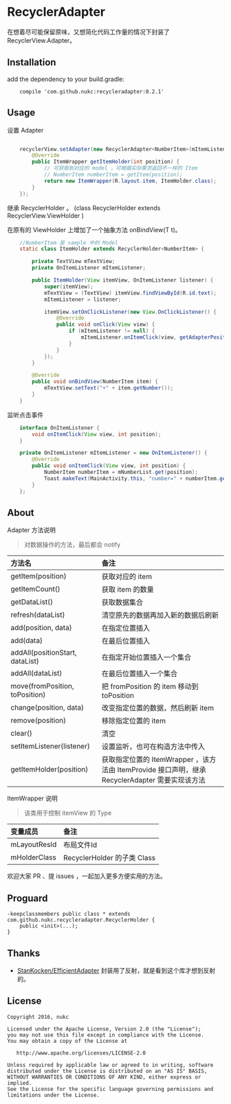 # RecyclerAdapter
在想着尽可能保留原味，又想简化代码工作量的情况下封装了 RecyclerView.Adapter。

## Installation

add the dependency to your build.gradle:
```
    compile 'com.github.nukc:recycleradapter:0.2.1'
```

## Usage

设置 Adapter
```java

    recyclerView.setAdapter(new RecyclerAdapter<NumberItem>(mItemListener) {
        @Override
        public ItemWrapper getItemHolder(int position) {
            // 可获取到对应的 model ，可根据实际需求返回不一样的 Item
            // NumberItem numberItem = getItem(position);
            return new ItemWrapper(R.layout.item, ItemHolder.class);
        }
    });

```

继承 RecyclerHolder 。 (class RecyclerHolder extends RecyclerView.ViewHolder )

在原有的 ViewHolder 上增加了一个抽象方法 onBindView(T t)。

```java
    //NumberItem 是 sample 中的 Model
    static class ItemHolder extends RecyclerHolder<NumberItem> {

        private TextView mTextView;
        private OnItemListener mItemListener;

        public ItemHolder(View itemView, OnItemListener listener) {
            super(itemView);
            mTextView = (TextView) itemView.findViewById(R.id.text);
            mItemListener = listener;

            itemView.setOnClickListener(new View.OnClickListener() {
                @Override
                public void onClick(View view) {
                    if (mItemListener != null) {
                        mItemListener.onItemClick(view, getAdapterPosition());
                    }
                }
            });
        }

        @Override
        public void onBindView(NumberItem item) {
            mTextView.setText("+" + item.getNumber());
        }
    }
```

监听点击事件
```java
    interface OnItemListener {
        void onItemClick(View view, int position);
    }

    private OnItemListener mItemListener = new OnItemListener() {
        @Override
        public void onItemClick(View view, int position) {
            NumberItem numberItem = mNumberList.get(position);
            Toast.makeText(MainActivity.this, "number=" + numberItem.getNumber(), Toast.LENGTH_SHORT).show();
        }
    };
```

## About

Adapter 方法说明

> 对数据操作的方法，最后都会 notify

方法名 | 备注
:------------- | :-------------
getItem(position) | 获取对应的 item
getItemCount() | 获取 item 的数量
getDataList() | 获取数据集合
refresh(dataList) | 清空原先的数据再加入新的数据后刷新
add(position, data) | 在指定位置插入
add(data) | 在最后位置插入
addAll(positionStart, dataList) | 在指定开始位置插入一个集合
addAll(dataList) | 在最后位置插入一个集合
move(fromPosition, toPosition) | 把 fromPosition 的 item 移动到 toPosition
change(position, data) | 改变指定位置的数据，然后刷新 item
remove(position) | 移除指定位置的 item
clear() | 清空
setItemListener(listener) | 设置监听，也可在构造方法中传入
getItemHolder(position) | 获取指定位置的 ItemWrapper ，该方法由 ItemProvide 接口声明，继承 RecyclerAdapter 需要实现该方法

ItemWrapper 说明

> 该类用于控制 itemView 的 Type

变量成员 | 备注
:------------- | :-------------
mLayoutResId | 布局文件Id
mHolderClass | RecyclerHolder 的子类 Class

欢迎大家 PR 、提 issues ，一起加入更多方便实用的方法。

## Proguard

```
-keepclassmembers public class * extends com.github.nukc.recycleradapter.RecyclerHolder {
    public <init>(...);
}
```

## Thanks

- [StanKocken/EfficientAdapter](https://github.com/StanKocken/EfficientAdapter)  封装用了反射，就是看到这个库才想到反射的。

## License

    Copyright 2016, nukc

    Licensed under the Apache License, Version 2.0 (the "License");
    you may not use this file except in compliance with the License.
    You may obtain a copy of the License at

       http://www.apache.org/licenses/LICENSE-2.0

    Unless required by applicable law or agreed to in writing, software
    distributed under the License is distributed on an "AS IS" BASIS,
    WITHOUT WARRANTIES OR CONDITIONS OF ANY KIND, either express or implied.
    See the License for the specific language governing permissions and
    limitations under the License.